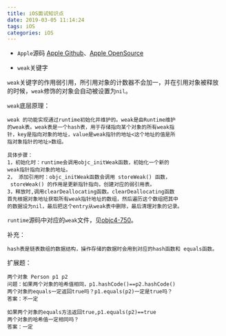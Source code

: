 ```yaml
---
title: iOS面试知识点
date: 2019-03-05 11:14:24
tags: iOS
categories: iOS
---
```


* `Apple`源码 [Apple Github](https://github.com/opensource-apple?tab=overview&from=2018-12-01&to=2018-12-31)、[Apple OpenSource](https://opensource.apple.com/source/)

* `weak`关键字

`weak`关键字的作用弱引用，所引用对象的计数器不会加一，并在引用对象被释放的时候，`weak`修饰的对象会自动被设置为`nil`。

`weak`底层原理：

```
weak 的功能实现通过runtime初始化并维护的。weak是由Runtime维护
的weak表。weak表是一个hash表，用于存储指向某个对象的所有weak指
针，key是指向对象的地址，value是weak指针的地址<这个地址的值是所
指对象指针的地址>数组。

具体步骤：
1，初始化时：runtime会调用objc_initWeak函数，初始化一个新的
weak指针指向对象的地址。
2， 添加引用时：objc_initWeak函数会调用 storeWeak() 函数，
 storeWeak() 的作用是更新指针指向，创建对应的弱引用表。
3，释放时,调用clearDeallocating函数。clearDeallocating函数
首先根据对象地址获取所有weak指针地址的数组，然后遍历这个数组把其中
的数据设为nil，最后把这个entry从weak表中删除，最后清理对象的记录。
```

`runtime`源码中对应的`weak`文件，见[objc4-750](https://opensource.apple.com/source/objc4/objc4-750/runtime/)。

补充：

```
hash表是链表数组的数据结构，操作存储的数据时会用到对应的hash函数和 equals函数。
```

扩展题：

```
两个对象 Person p1 p2
问题：如果两个对象的哈希值相同，p1.hashCode()==p2.hashCode()
两个对象的equals一定返回true吗？p1.equals(p2)一定是true吗？
答案：不一定

如果两个对象的equals方法返回true,p1.equals(p2)==true
两个对象的哈希值一定相同吗？
答案：一定
```